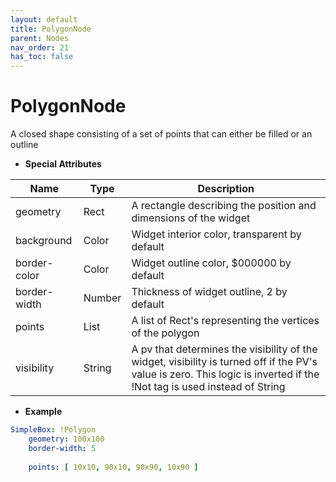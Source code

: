 ```yaml
---
layout: default
title: PolygonNode
parent: Nodes
nav_order: 21
has_toc: false
---
```



# PolygonNode

A closed shape consisting of a set of points that can either be filled or an outline


* **Special Attributes**

|     Name     |  Type  | Description|
|--------------|--------|------------|
| geometry     | Rect   | A rectangle describing the position and dimensions of the widget |
| background   | Color  | Widget interior color, transparent by default |
| border-color | Color  | Widget outline color, $000000 by default |
| border-width | Number | Thickness of widget outline, 2 by default |
| points       | List   | A list of Rect's representing the vertices of the polygon |
| visibility   | String | A pv that determines the visibility of the widget, visibility is turned off if the PV's value is zero. This logic is inverted if the !Not tag is used instead of String |


* **Example**

```yaml
SimpleBox: !Polygon
    geometry: 100x100
    border-width: 5
    
    points: [ 10x10, 90x10, 90x90, 10x90 ]
```